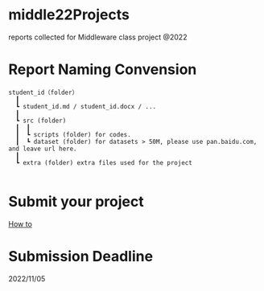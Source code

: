 # middle22Projects

reports collected for Middleware class project @2022

# Report Naming Convension
```
student_id（folder）  
  ┃
  ┗ student_id.md / student_id.docx / ...  
  ┃
  ┗ src (folder)
  ┃  ┃
  ┃  ┗ scripts (folder) for codes.
  ┃  ┗ dataset (folder) for datasets > 50M, please use pan.baidu.com, and leave url here.
  ┃
  ┗ extra (folder) extra files used for the project
  
```

# Submit your project
[How to](./Submission-Howto.md)

# Submission Deadline
2022/11/05
